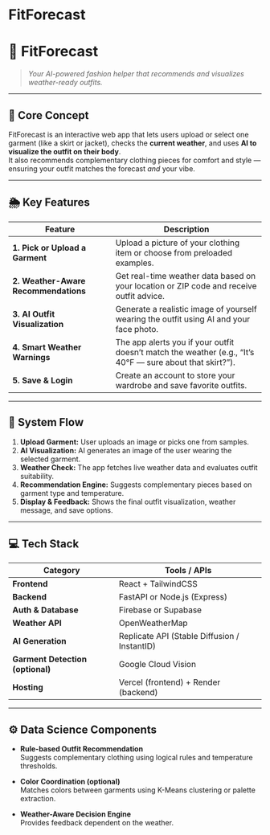 # FitForecast

# 👗 FitForecast
> *Your AI-powered fashion helper that recommends and visualizes weather-ready outfits.*

---

## 🎯 Core Concept
FitForecast is an interactive web app that lets users upload or select one garment (like a skirt or jacket), checks the **current weather**, and uses **AI to visualize the outfit on their body**.  
It also recommends complementary clothing pieces for comfort and style — ensuring your outfit matches the forecast *and* your vibe.

---

## 🌦️ Key Features

| Feature | Description |
|----------|--------------|
| **1. Pick or Upload a Garment** | Upload a picture of your clothing item or choose from preloaded examples. |
| **2. Weather-Aware Recommendations** | Get real-time weather data based on your location or ZIP code and receive outfit advice. |
| **3. AI Outfit Visualization** | Generate a realistic image of yourself wearing the outfit using AI and your face photo. |
| **4. Smart Weather Warnings** | The app alerts you if your outfit doesn’t match the weather (e.g., “It’s 40°F — sure about that skirt?”). |
| **5. Save & Login** | Create an account to store your wardrobe and save favorite outfits. |

---

## 🧠 System Flow

1. **Upload Garment:** User uploads an image or picks one from samples.  
2. **AI Visualization:** AI generates an image of the user wearing the selected garment.  
3. **Weather Check:** The app fetches live weather data and evaluates outfit suitability.  
4. **Recommendation Engine:** Suggests complementary pieces based on garment type and temperature.  
5. **Display & Feedback:** Shows the final outfit visualization, weather message, and save options.

---

## 💻 Tech Stack

| Category | Tools / APIs |
|-----------|---------------|
| **Frontend** | React + TailwindCSS |
| **Backend** | FastAPI or Node.js (Express) |
| **Auth & Database** | Firebase or Supabase |
| **Weather API** | OpenWeatherMap |
| **AI Generation** | Replicate API (Stable Diffusion / InstantID) |
| **Garment Detection (optional)** | Google Cloud Vision |
| **Hosting** | Vercel (frontend) + Render (backend) |

---

## ⚙️ Data Science Components

- **Rule-based Outfit Recommendation**  
  Suggests complementary clothing using logical rules and temperature thresholds.

- **Color Coordination (optional)**  
  Matches colors between garments using K-Means clustering or palette extraction.

- **Weather-Aware Decision Engine**  
  Provides feedback dependent on the weather.

